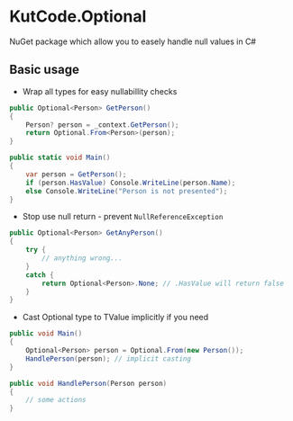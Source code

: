 # KutCode.Optional

NuGet package which allow you to easely handle null values in C#

## Basic usage

-   Wrap all types for easy nullabillity checks

```csharp
public Optional<Person> GetPerson()
{
    Person? person = _context.GetPerson();
    return Optional.From<Person>(person);
}

public static void Main()
{
    var person = GetPerson();
    if (person.HasValue) Console.WriteLine(person.Name);
    else Console.WriteLine("Person is not presented");
}
```

-   Stop use null return - prevent `NullReferenceException`

```csharp
public Optional<Person> GetAnyPerson()
{
    try {
        // anything wrong...
    }
    catch {
        return Optional<Person>.None; // .HasValue will return false
    }
}
```

-   Cast Optional type to TValue implicitly if you need

```csharp
public void Main()
{
    Optional<Person> person = Optional.From(new Person());
    HandlePerson(person); // implicit casting
}

public void HandlePerson(Person person)
{
    // some actions
}
```
